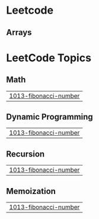 # Leetcode

## Arrays


<!---LeetCode Topics Start-->
# LeetCode Topics
## Math
|  |
| ------- |
| [1013-fibonacci-number](https://github.com/Eluruchandrika/Leetcode/tree/master/1013-fibonacci-number) |
## Dynamic Programming
|  |
| ------- |
| [1013-fibonacci-number](https://github.com/Eluruchandrika/Leetcode/tree/master/1013-fibonacci-number) |
## Recursion
|  |
| ------- |
| [1013-fibonacci-number](https://github.com/Eluruchandrika/Leetcode/tree/master/1013-fibonacci-number) |
## Memoization
|  |
| ------- |
| [1013-fibonacci-number](https://github.com/Eluruchandrika/Leetcode/tree/master/1013-fibonacci-number) |
<!---LeetCode Topics End-->